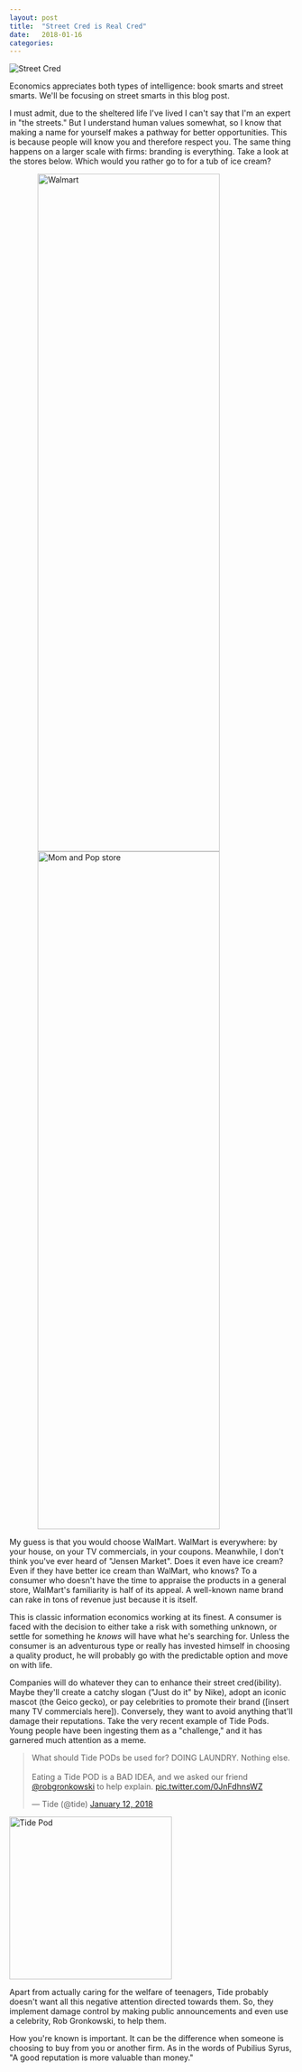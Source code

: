 ```yaml
---
layout: post
title:  "Street Cred is Real Cred"
date:   2018-01-16
categories:
---
```

<img src="/assets/streetName.jpg" alt="Street Cred" style="display:block;margin:auto;" text-align="center">

Economics appreciates both types of intelligence: book smarts and street smarts. We'll be focusing on street smarts in this blog post.

I must admit, due to the sheltered life I've lived I can't say that I'm an expert in "the streets." But I understand human values somewhat, so I know that making a name for yourself makes a pathway for better opportunities. This is because people will know you and therefore respect you. The same thing happens on a larger scale with firms: branding is everything. Take a look at the stores below. Which would you rather go to for a tub of ice cream?

<div style="width:100%;margin-bottom:10px">
<img src="/assets/walmart.jpg" alt="Walmart" style="display:block;width:80%;height:30vh;margin:auto;">
<img src="/assets/momPop.jpg" alt="Mom and Pop store" style="display:block;width:80%;height:30vh;margin:auto;">
</div>

My guess is that you would choose WalMart. WalMart is everywhere: by your house, on your TV commercials, in your coupons. Meanwhile, I don't think you've ever heard of "Jensen Market". Does it even have ice cream? Even if they have better ice cream than WalMart, who knows? To a consumer who doesn't have the time to appraise the products in a general store, WalMart's familiarity is half of its appeal. A well-known name brand can rake in tons of revenue just because it is itself.

This is classic information economics working at its finest. A consumer is faced with the decision to either take a risk with something unknown, or settle for something he <i>knows</i> will have what he's searching for. Unless the consumer is an adventurous type or really has invested himself in choosing a quality product, he will probably go with the predictable option and move on with life.

Companies will do whatever they can to enhance their street cred(ibility). Maybe they'll create a catchy slogan ("Just do it" by Nike), adopt an iconic mascot (the Geico gecko), or pay celebrities to promote their brand ([insert many TV commercials here]). Conversely, they want to avoid anything that'll damage their reputations. Take the very recent example of Tide Pods. Young people have been ingesting them as a "challenge," and it has garnered much attention as a meme.

<blockquote class="twitter-tweet" data-lang="en"><p lang="en" dir="ltr">What should Tide PODs be used for? DOING LAUNDRY. Nothing else.<br><br>Eating a Tide POD is a BAD IDEA, and we asked our friend <a href="https://twitter.com/RobGronkowski?ref_src=twsrc%5Etfw">@robgronkowski</a> to help explain. <a href="https://t.co/0JnFdhnsWZ">pic.twitter.com/0JnFdhnsWZ</a></p>&mdash; Tide (@tide) <a href="https://twitter.com/tide/status/951940660499755008?ref_src=twsrc%5Etfw">January 12, 2018</a></blockquote>
<script async src="https://platform.twitter.com/widgets.js" charset="utf-8"></script>
<img src="/assets/tidePod.jpg" alt="Tide Pod" style="display:inline;width:30vw;">

Apart from actually caring for the welfare of teenagers, Tide probably doesn't want all this negative attention directed towards them. So, they implement damage control by making public announcements and even use a celebrity, Rob Gronkowski, to help them.

How you're known is important. It can be the difference when someone is choosing to buy from you or another firm. As in the words of Pubilius Syrus, "A good reputation is more valuable than money."
